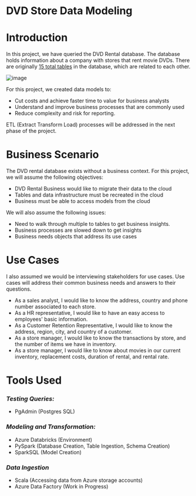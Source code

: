 # DVD Store Data Modeling
 
# Introduction

In this project, we have queried the DVD Rental database. The database holds information about a company with stores that rent movie DVDs. There are originally [15 total tables](#https://github.com/curlycuckoo/DVD-Store-Data-Modeling-master/tree/main/Data) in the database, which are related to each other.  

![image](https://user-images.githubusercontent.com/59931296/131265475-7245b46a-dcaa-4a3d-a83f-98225c9b08ef.png)



For this project, we created data models to: 
- Cut costs and achieve faster time to value for business analysts
- Understand and improve business processes that are commonly used
- Reduce complexity and risk for reporting. 

ETL (Extract Transform Load) processes will be addressed in the next phase of the project. 

# Business Scenario

The DVD rental database exists without a business context. For this project, we will assume the following objectives: 
- DVD Rental Business would like to migrate their data to the cloud 
- Tables and data infrastructure must be recreated in the cloud 
- Business must be able to access models from the cloud

We will also assume the following issues:
- Need to walk through multiple to tables to get business insights. 
- Business processes are slowed down to get insights
- Business needs objects that address its use cases 


# Use Cases
I also assumed we would be interviewing stakeholders for use cases. Use cases will address their common business needs and answers to their questions. 

-  As a sales analyst, I would like to know the address, country and phone number associated to each store. 
-  As a HR representative, I would like to have an easy access to employees' basic information. 
-  As a Customer Retention Representative, I would like to know the address, region, city, and country of a customer. 
-  As a store manager, I would like to know the transactions by store, and the number of items we have in inventory. 
-  As a store manager, I would like to know about movies in our current inventory, replacement costs, duration of rental, and rental rate.

# Tools Used 
### _Testing Queries:_
- PgAdmin (Postgres SQL) 

### _Modeling and Transformation:_ 
- Azure Databricks (Environment)
- PySpark (Database Creation, Table Ingestion, Schema Creation)
- SparkSQL (Model Creation) 

### _Data Ingestion_
- Scala (Accessing data from Azure storage accounts) 
- Azure Data Factory (Work in Progress) 

